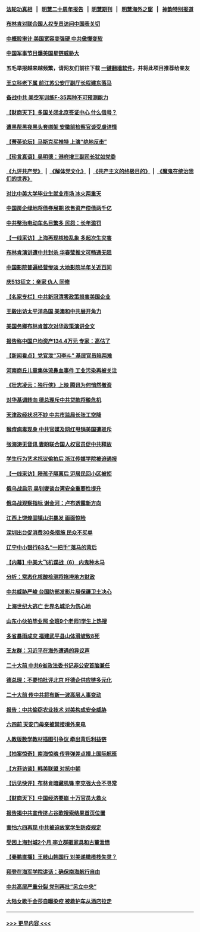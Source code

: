 #### [法轮功真相](https://github.com/gfw-breaker/truth/blob/master/README.md?t=0) &nbsp;&nbsp;|&nbsp;&nbsp; [明慧二十周年报告](https://github.com/gfw-breaker/mh-reports/blob/master/README.md?t=0) &nbsp;&nbsp;|&nbsp;&nbsp;[明慧期刊](https://github.com/gfw-breaker/mh-qikan) &nbsp;&nbsp;|&nbsp;&nbsp; [明慧海外之窗](https://github.com/gfw-breaker/mh-news/blob/master/README.md?t=0) &nbsp;&nbsp;|&nbsp;&nbsp; [神韵特别报道](https://github.com/gfw-breaker/mh-news/blob/master/shenyun.md?t=0)
#### [布林肯对联合国人权专员访问中国表关切](../pages/nsc413/n13747144.md?t=05291851) 
#### [中概股审计 美国宽容变强硬 中共傲慢变软](../pages/nsc413/n13747819.md?t=05291851) 
#### [中国军事节目爆美国星链威胁大](../pages/nsc413/n13747800.md?t=05291851) 
#### 五毛举报越来越频繁，请网友们前往下载 [一键翻墙软件](https://github.com/gfw-breaker/ssr-accounts)，并将此项目推荐给亲友
#### [王立科老下属 前江苏公安厅副厅长程建东落马](../pages/nsc413/n13747719.md?t=05291851) 
#### [备战中共 美空军训练F-35两种不可预测能力](../pages/nsc413/n13743980.md?t=05291851) 
#### [【财商天下】多国关闭北京签证中心 什么信号？](../pages/nsc413/n13747687.md?t=05291851) 
#### [遭黑帮黑夜黑头套绑架 安徽前检察官谈受虐详情](../pages/nsc413/n13747659.md?t=05291851) 
#### [【菁英论坛】马斯克买推特 上演“绝地反击”](../pages/nsc413/n13747641.md?t=05291851) 
#### [【珍言真语】吴明德：港府增三副司长犹如党委](../pages/nsc413/n13747622.md?t=05291851) 
#### [《九评共产党》](https://github.com/begood0513/9ping.md/blob/master/README.md) &nbsp;|&nbsp; [《解体党文化》](../../../../jtdwh.md/blob/master/README.md)  &nbsp;|&nbsp; [《共产主义的终极目的》](../../../../gczydzjmd.md/blob/master/README.md) &nbsp;|&nbsp; [《魔鬼在统治我们的世界》](../../../../mgztzwmdsj.md/blob/master/README.md) 
#### [对比中美大学毕业生就业市场 冰火两重天](../pages/nsc413/n13747528.md?t=05291851) 
#### [中国房企绿地将债券展期 欲售资产偿债两千亿](../pages/nsc413/n13747588.md?t=05291851) 
#### [中共整治电动车名目繁多 民怨：长年滥罚](../pages/nsc413/n13747579.md?t=05291851) 
#### [【一线采访】上海再现核检乱象 多起次生灾害](../pages/nsc413/n13747317.md?t=05291851) 
#### [布林肯演讲遭中共封杀 华春莹推文可畅通无阻](../pages/nsc413/n13747499.md?t=05291851) 
#### [中国影院普遍经营惨淡 大地影院半年关近百间](../pages/nsc413/n13747568.md?t=05291851) 
#### [庆513征文：亲家 仇人 同修](../pages/nsc413/n13747547.md?t=05291851) 
#### [【名家专栏】中共新冠清零政策损害美国企业](../pages/nsc413/n13747458.md?t=05291851) 
#### [王毅出访太平洋岛国 美澳和中共展开角力](../pages/nsc413/n13747108.md?t=05291851) 
#### [美国务卿布林肯首次对华政策演讲全文](../pages/nsc413/n13747482.md?t=05291851) 
#### [报告称中国户均资产134.4万元 专家：高估了](../pages/nsc413/n13747372.md?t=05291851) 
#### [【新闻看点】党官泄“习李斗” 基层官员陷两难](../pages/nsc413/n13746861.md?t=05291851) 
#### [河南商丘儿童集体流鼻血事件 工业污染再被关注](../pages/nsc413/n13747065.md?t=05291851) 
#### [《壮志凌云：独行侠》上映 腾讯为何悄然撤资](../pages/nsc413/n13747452.md?t=05291851) 
#### [对华基调转向 德总理斥中共贷款将酿危机](../pages/nsc413/n13747475.md?t=05291851) 
#### [天津政经状况不妙 中共市监局长张工空降](../pages/nsc413/n13747453.md?t=05291851) 
#### [猴痘病毒现身 中共官媒及网红甩锅美国遭驳斥](../pages/nsc413/n13747230.md?t=05291851) 
#### [张海涛无音讯 妻盼联合国人权官员促中共释放](../pages/nsc413/n13747402.md?t=05291851) 
#### [学生行为艺术抗议偷拍后 浙江传媒学院被迫通报](../pages/nsc413/n13747378.md?t=05291851) 
#### [【一线采访】陪孩子隔离后 沪居民回小区被拒](../pages/nsc413/n13747354.md?t=05291851) 
#### [俄乌战启示 吴钊燮谈台湾安全重要性提升](../pages/nsc413/n13747178.md?t=05291851) 
#### [俄乌战观察指标 谢金河：卢布透露新方向](../pages/nsc413/n13747325.md?t=05291851) 
#### [江西上饶煌固镇山洪暴发 画面惊险](../pages/nsc413/n13747365.md?t=05291851) 
#### [深圳出台促消费30条措施 民众不买单](../pages/nsc413/n13747351.md?t=05291851) 
#### [辽宁中小银行63名“一把手”落马的背后](../pages/nsc413/n13747346.md?t=05291851) 
#### [【内幕】中美大飞机谍战（6） 内鬼种木马](../pages/nsc413/n13747248.md?t=05291851) 
#### [分析：常态化核酸检测将拖垮地方财政](../pages/nsc413/n13747225.md?t=05291851) 
#### [中共威胁严峻 台国防部发影片展保疆卫土决心](../pages/nsc413/n13747179.md?t=05291851) 
#### [上海世纪大逃亡 世界名城沦为伤心地](../pages/nsc413/n13747294.md?t=05291851) 
#### [山东小伙拍毕业照 全班9个老师1学生上热搜](../pages/nsc413/n13747276.md?t=05291851) 
#### [多省暴雨成灾 福建武平县山体滑坡致8死](../pages/nsc413/n13747273.md?t=05291851) 
#### [王友群：习近平在海外遭遇的异议声](../pages/nsc413/n13747154.md?t=05291851) 
#### [二十大前 中共6省政法委书记非公安首脑兼任](../pages/nsc413/n13747269.md?t=05291851) 
#### [德总理：不要怕批评北京 吁德企供应链多元化](../pages/nsc413/n13747222.md?t=05291851) 
#### [二十大前 传中共将有新一波高层人事变动](../pages/nsc413/n13747173.md?t=05291851) 
#### [报告：中共偷窃农业技术 对美构成安全威胁](../pages/nsc413/n13747006.md?t=05291851) 
#### [六四前 天安门母亲被禁接境外来电](../pages/nsc413/n13747151.md?t=05291851) 
#### [人教版数学教材插图引争议 牵出背后利益链](../pages/nsc413/n13746987.md?t=05291851) 
#### [【拍案惊奇】南海惊魂 传导弹差点撞上国际航班](../pages/nsc413/n13746784.md?t=05291851) 
#### [【方菲访谈】韩美联盟 对抗中朝](../pages/nsc413/n13747013.md?t=05291851) 
#### [【远见快评】布林肯暗藏机锋 李克强大会不寻常](../pages/nsc413/n13747038.md?t=05291851) 
#### [【财商天下】中国经济要崩 十万官员大救火](../pages/nsc413/n13746961.md?t=05291851) 
#### [报告揭中共宣传挤占谷歌搜索结果首页位置](../pages/nsc413/n13746870.md?t=05291851) 
#### [害怕六四再现 中共被迫放宽学生防疫规定](../pages/nsc413/n13747009.md?t=05291851) 
#### [受困上海封城2个月 李立群砸家具和古董泄愤](../pages/nsc413/n13747007.md?t=05291851) 
#### [【秦鹏直播】王岐山韩国行 对美递橄榄枝失灵？](../pages/nsc413/n13746999.md?t=05291851) 
#### [拜登在海军学院讲话：确保南海航行自由](../pages/nsc413/n13746988.md?t=05291851) 
#### [中共高层严重分裂 党刊再批“另立中央”](../pages/nsc413/n13747012.md?t=05291851) 
#### [大陆女歌手金莎自曝染疫 被救护车从酒店拉走](../pages/nsc413/n13746956.md?t=05291851) 

----
#### [ >>> 更早内容 <<< ](../indexes/nsc413-earlier.md)

